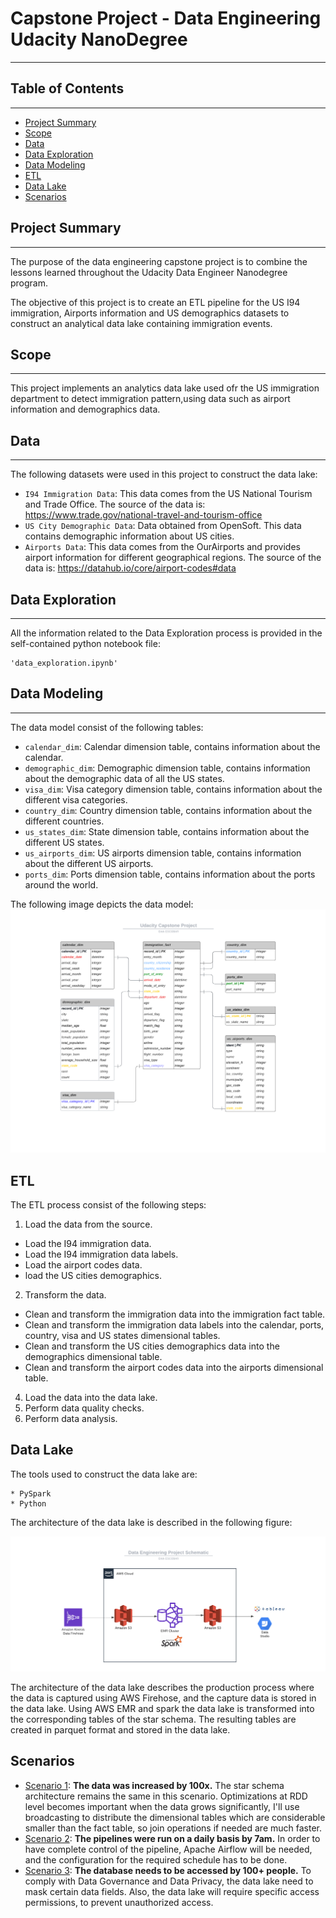 # Capstone Project - Data Engineering Udacity NanoDegree

---

## Table of Contents

---

  * [Project Summary](#Project-Summary)
  * [Scope](#Scope)
  * [Data](#Data)
  * [Data Exploration](#Data-Exploration)
  * [Data Modeling](#Data-Modeling)
  * [ETL](#ETL)
  * [Data Lake](#Data-Lake)
  * [Scenarios](#Scenarios)


## Project Summary

---
The purpose of the data engineering capstone project is to combine the lessons learned throughout the Udacity
Data Engineer Nanodegree program. 

The objective of this project is to create an ETL pipeline for the US I94 immigration, 
Airports information and US demographics datasets to construct an analytical data lake containing 
immigration events.

## Scope

---
This project implements an analytics data lake used ofr the US immigration department to detect immigration pattern,using data
such as airport information and demographics data.
## Data

---
The following datasets were used in this project to construct the data lake:

* `I94 Immigration Data`: This data comes from the US National Tourism and Trade Office. The source of the data is: https://www.trade.gov/national-travel-and-tourism-office
* `US City Demographic Data`: Data obtained from OpenSoft. This data contains demographic information about US cities.
* `Airports Data`: This data comes from the OurAirports and provides airport information for different geographical regions. The source of the data is: https://datahub.io/core/airport-codes#data
## Data Exploration

---

All the information related to the Data Exploration process is provided in the self-contained python notebook file:

    'data_exploration.ipynb'


## Data Modeling

---

The data model consist of the following tables:
* `calendar_dim`: Calendar dimension table, contains information about the calendar. 
* `demographic_dim`: Demographic dimension table, contains information about the demographic data of all the US states.
* `visa_dim`: Visa category dimension table, contains information about the different visa categories.
* `country_dim`: Country dimension table, contains information about the different countries.
* `us_states_dim`: State dimension table, contains information about the different US states.
* `us_airports_dim`: US airports dimension table, contains information about the different US airports.
* `ports_dim`: Ports dimension table, contains information about the ports around the world.

The following image depicts the data model:
![Data Model](images/er_diagram.png)

## ETL
The ETL process consist of the following steps:

1. Load the data from the source.
* Load the I94 immigration data.
* Load the I94 immigration data labels.
* Load the airport codes data.
* load the US cities demographics.
2. Transform the data.
* Clean and transform the immigration data into the immigration fact table.
* Clean and transform the immigration data labels into the calendar, ports, country, visa and US states dimensional tables.
* Clean and transform the US cities demographics data into the demographics dimensional table.
* Clean and transform the airport codes data into the airports dimensional table.
4. Load the data into the data lake.
5. Perform data quality checks.
6. Perform data analysis.
## Data Lake

The tools used to construct the data lake are:

    * PySpark 
    * Python

The architecture of the data lake is described in the following figure:

![Data Lake](images/architecture_aws.png)

The architecture of the data lake describes the production process where the data is captured using AWS Firehose, and the 
capture data is stored in the data lake. Using AWS EMR and spark the data lake is transformed into the corresponding tables of the 
star schema. The resulting tables are created in parquet format and stored in the data lake.

## Scenarios

* [Scenario 1](#Scenario-1): **The data was increased by 100x.** The star schema architecture remains the same in this scenario. Optimizations at RDD level becomes important when the data grows significantly, I'll use broadcasting to distribute the dimensional tables which are considerable smaller than the fact table, so join operations if needed are much faster.
* [Scenario 2](#Scenario-2): **The pipelines were run on a daily basis by 7am.** In order to have complete control of the pipeline, Apache Airflow will be needed, and the configuration for the required schedule has to be done.
* [Scenario 3](#Scenario-3): **The database needs to be accessed by 100+ people.** To comply with Data Governance and Data Privacy, the data lake need to mask certain data fields. Also, the data lake will require specific access permissions, to prevent unauthorized access.





